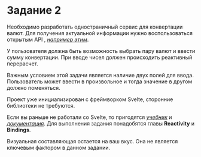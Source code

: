 # Задание 2

Необходимо разработать одностраничный сервис для конвертации валют. 
Для получения актуальной информации нужно воспользоваться открытым API
, [_например этим_](https://www.exchangerate-api.com/docs/free). 

У пользователя должна быть возможность выбрать пару валют и ввести сумму конвертации. 
При вводе чисел должен происходить реактивный перерасчет.

Важным условием этой задачи является наличие двух полей для ввода. 
Пользователь может ввести в произвольное и тогда значение в другом должно поменяться.

Проект уже инициализирован с фреймворком Svelte, сторонние библиотеки не требуются.

Если вы раньше не работали со Svelte, то пригодятся [_учебник_](https://learn.svelte.dev/tutorial/welcome-to-svelte) и
[_документация_](https://svelte.dev/docs/introduction). Для выполнения задания понадобятся главы __Reactivity__ и __Bindings__.


Визуальная составляющая остается на ваш вкус. Она не является ключевым фактором в данном
задании.

